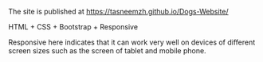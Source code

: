 The site is published at https://tasneemzh.github.io/Dogs-Website/


HTML + CSS + Bootstrap + Responsive


Responsive here indicates that it can work very well on devices of different screen sizes such as the screen of tablet and mobile phone.
